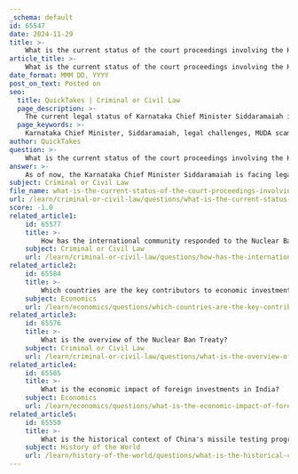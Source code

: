 ```yaml
---
_schema: default
id: 65547
date: 2024-11-29
title: >-
    What is the current status of the court proceedings involving the Karnataka Chief Minister?
article_title: >-
    What is the current status of the court proceedings involving the Karnataka Chief Minister?
date_format: MMM DD, YYYY
post_on_text: Posted on
seo:
  title: QuickTakes | Criminal or Civil Law
  page_description: >-
    The current legal status of Karnataka Chief Minister Siddaramaiah involves ongoing court proceedings regarding the MUDA scam, with recent developments including stays from the Supreme Court and challenges against Governor's orders.
  page_keywords: >-
    Karnataka Chief Minister, Siddaramaiah, legal challenges, MUDA scam, Karnataka High Court, stay of proceedings, Supreme Court, writ petition, Governor's order, investigation, irregularities, allotment of MUDA sites
author: QuickTakes
question: >-
    What is the current status of the court proceedings involving the Karnataka Chief Minister?
answer: >-
    As of now, the Karnataka Chief Minister Siddaramaiah is facing legal challenges related to the alleged Mysuru Urban Development Authority (MUDA) scam. The Karnataka High Court has recently extended the interim stay on trial court proceedings against him, allowing him some relief while his petition is being heard. Specifically, the court has directed the Special Court for People's Representatives in Bengaluru to defer all proceedings against him until a petition regarding the case is resolved.\n\nOn February 19, the Supreme Court also stayed the proceedings in a criminal case against Siddaramaiah related to a protest march he conducted in 2022. However, the situation has been dynamic, with the Karnataka High Court admitting his writ petition seeking to quash the Governor's order that sanctioned his prosecution in the MUDA scam case. The next hearing in this matter is scheduled for August 29.\n\nIn a recent development, the Karnataka High Court dismissed Siddaramaiah's petition challenging the legality of the Governor's approval for an investigation into the allegations of irregularities in the allotment of MUDA sites to his wife. This ruling represents a significant setback for the Chief Minister, as it allows the investigation to proceed.\n\nOverall, the legal proceedings involving Siddaramaiah are ongoing, with multiple hearings and decisions impacting the status of the cases against him.
subject: Criminal or Civil Law
file_name: what-is-the-current-status-of-the-court-proceedings-involving-the-karnataka-chief-minister.md
url: /learn/criminal-or-civil-law/questions/what-is-the-current-status-of-the-court-proceedings-involving-the-karnataka-chief-minister
score: -1.0
related_article1:
    id: 65577
    title: >-
        How has the international community responded to the Nuclear Ban Treaty?
    subject: Criminal or Civil Law
    url: /learn/criminal-or-civil-law/questions/how-has-the-international-community-responded-to-the-nuclear-ban-treaty
related_article2:
    id: 65584
    title: >-
        Which countries are the key contributors to economic investments in India?
    subject: Economics
    url: /learn/economics/questions/which-countries-are-the-key-contributors-to-economic-investments-in-india
related_article3:
    id: 65576
    title: >-
        What is the overview of the Nuclear Ban Treaty?
    subject: Criminal or Civil Law
    url: /learn/criminal-or-civil-law/questions/what-is-the-overview-of-the-nuclear-ban-treaty
related_article4:
    id: 65585
    title: >-
        What is the economic impact of foreign investments in India?
    subject: Economics
    url: /learn/economics/questions/what-is-the-economic-impact-of-foreign-investments-in-india
related_article5:
    id: 65550
    title: >-
        What is the historical context of China's missile testing program?
    subject: History of the World
    url: /learn/history-of-the-world/questions/what-is-the-historical-context-of-chinas-missile-testing-program
---
```


&nbsp;